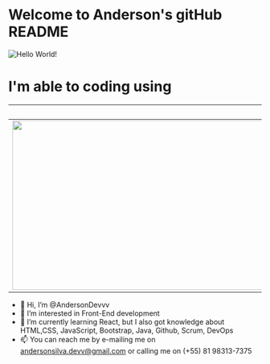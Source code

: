 # Welcome to Anderson's gitHub README

![Hello World!](https://github.com/AndersonDevvv/readMe/blob/main/helloWorld.gif)

# I'm able to coding using 
Front-End | Backend 
------------ | -------------
<img src="https://github.com/AndersonDevvv/readMe/blob/main/frontEndTec.png" width="1320" height="337">| <img src="https://github.com/AndersonDevvv/readMe/blob/main/JavaPostgress.png" width="1000" height="300">

- 👋 Hi, I’m @AndersonDevvv
- 👀 I’m interested in Front-End development 
- 🌱 I’m currently learning React, but I also got knowledge about HTML,CSS, JavaScript, Bootstrap, Java, Github, Scrum, DevOps
- 📫 You can reach me by e-mailing me on andersonsilva.devv@gmail.com or calling me on (+55) 81 98313-7375


<!---
AndersonDevvv/AndersonDevvv is a ✨ special ✨ repository because its `README.md` (this file) appears on your GitHub profile.
You can click the Preview link to take a look at your changes.
Created by Anderson Silva using https://guides.github.com/features/mastering-markdown/
--->
